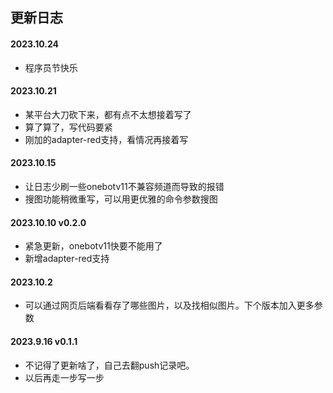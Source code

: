 
## 更新日志

#### 2023.10.24
- 程序员节快乐

#### 2023.10.21
- 某平台大刀砍下来，都有点不太想接着写了
- 算了算了，写代码要紧
- 刚加的adapter-red支持，看情况再接着写

#### 2023.10.15
- 让日志少刷一些onebotv11不兼容频道而导致的报错
- 搜图功能稍微重写，可以用更优雅的命令参数搜图

#### 2023.10.10 v0.2.0
- 紧急更新，onebotv11快要不能用了
- 新增adapter-red支持

#### 2023.10.2 

- 可以通过网页后端看看存了哪些图片，以及找相似图片。下个版本加入更多参数

#### 2023.9.16 v0.1.1

- 不记得了更新啥了，自己去翻push记录吧。
- 以后再走一步写一步